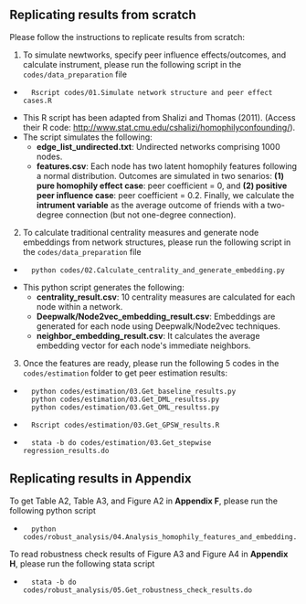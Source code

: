 
## Replicating results from scratch

Please follow the instructions to replicate results from scratch:

1. To simulate newtworks, specify peer influence effects/outcomes, and calculate instrument, please run the following script in the `codes/data_preparation` file
- ``` 
    Rscript codes/01.Simulate network structure and peer effect cases.R
    ```
- This R script has been adapted from Shalizi and Thomas (2011). (Access their R code: http://www.stat.cmu.edu/cshalizi/homophilyconfounding/).
- The script simulates the following:
    - **edge_list_undirected.txt**: Undirected networks comprising 1000 nodes. 
    - **features.csv**: Each node has two latent homophily features following a normal distribution. Outcomes are simulated in two senarios: 
    **(1) pure homophily effect case**: peer coefficient = 0, and **(2) positive peer influence case**: peer coefficient = 0.2. Finally, we calculate the **intrument variable** as the average outcome of friends with a two-degree connection (but not one-degree connection).

2. To calculate traditional centrality measures and generate node embeddings from network structures, please run the following script in the `codes/data_preparation` file
- ``` 
    python codes/02.Calculate_centrality_and_generate_embedding.py
    ```
- This python script generates the following:
    - **centrality_result.csv**: 10 centrality measures are calculated for each node within a network.
    - **Deepwalk/Node2vec_embedding_result.csv**: Embeddings are generated for each node using Deepwalk/Node2vec techniques.
    - **neighbor_embedding_result.csv**: It calculates the average embedding vector for each node's immediate neighbors.

3. Once the features are ready, please run the following 5 codes in the `codes/estimation` folder to get peer estimation results:
- ``` 
    python codes/estimation/03.Get_baseline_results.py  
    python codes/estimation/03.Get_DML_resultss.py
    python codes/estimation/03.Get_OML_resultss.py
    ```
- ``` 
    Rscript codes/estimation/03.Get_GPSW_results.R
    ```
- ``` 
    stata -b do codes/estimation/03.Get_stepwise regression_results.do
    ```

## Replicating results in Appendix
To get Table A2, Table A3, and Figure A2 in **Appendix F**, please run the following python script
- ``` 
    python codes/robust_analysis/04.Analysis_homophily_features_and_embedding.py
    ```

To read robustness check results of Figure A3 and Figure A4 in **Appendix H**, please run the following stata script
- ``` 
    stata -b do codes/robust_analysis/05.Get_robustness_check_results.do
    ```
